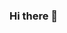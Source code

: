 ### Hi there 👋

<!--
**reaperresides/reaperresides** is a ✨ _special_ ✨ repository because its `README.md` (this file) appears on your GitHub profile.

Here are some ideas to get you started:

- 🌱 Area of Expertise ... Python, R, MySQL, EDA, Tensorflow, Pytorch, Data Visualization
- 💬 Ask me about ... Machine Learning, Deep learning
- 📫 How to reach me: ... https://www.linkedin.com/in/mohd-imran-shaikh-b860041bb/
- ⚡ Fun fact: ...  Every 2 days we create as much information as we did from the beginning of time until 2003;
                    Over 90% of all the data in the world was created in the past 2 years;
                    The total amount of data being captured and stored by industry doubles every 1.2 years;
